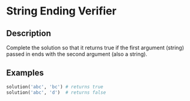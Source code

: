 # String Ending Verifier

## Description

Complete the solution so that it returns true if the first argument (string) passed in ends with the second argument (also a string).

## Examples

```python
solution('abc', 'bc') # returns true
solution('abc', 'd')  # returns false
```